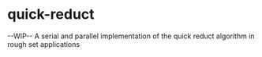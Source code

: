 # quick-reduct
--WIP--
A serial and parallel implementation of the quick reduct algorithm in rough set applications 

